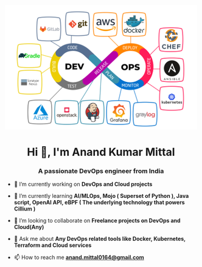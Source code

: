 ![MasterHead](https://github.com/anmittal164/anmittal164/blob/main/DevOps%20Image-2.jpeg)
<h1 align="center">Hi 👋, I'm Anand Kumar Mittal</h1>
<h3 align="center">A passionate DevOps engineer from India</h3>

- 🔭 I’m currently working on **DevOps and Cloud projects**

- 🌱 I’m currently learning **AI/MLOps, Mojo ( Superset of Python ), Java script, OpenAI API, eBPF ( The underlying technology that powers Cillium )**

- 👯 I’m looking to collaborate on **Freelance projects on DevOps and Cloud(Any)**

- 💬 Ask me about **Any DevOps related tools like Docker, Kubernetes, Terraform and Cloud services**

- 📫 How to reach me **anand.mittal0164@gmail.com**

